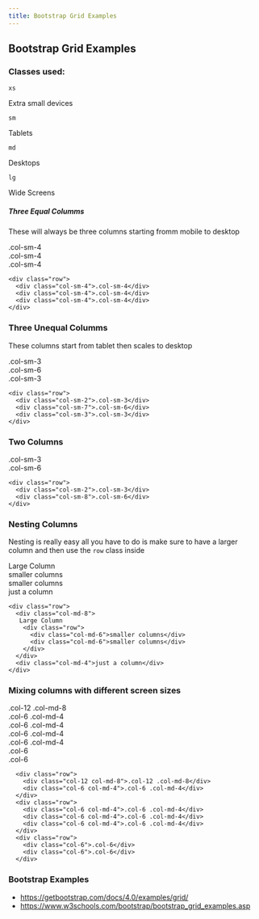 ```yaml
---
title: Bootstrap Grid Examples
---
```

## Bootstrap Grid Examples

### Classes used:
```
xs
```
Extra small devices
```
sm
```
Tablets
```
md
```
Desktops
```
lg
```
Wide Screens

##### Three Equal Columms

These will always be three columns starting fromm mobile to desktop

<div class="row">
  <div class="col-sm-4">.col-sm-4</div>
  <div class="col-sm-4">.col-sm-4</div>
  <div class="col-sm-4">.col-sm-4</div>
</div>

```
<div class="row">
  <div class="col-sm-4">.col-sm-4</div>
  <div class="col-sm-4">.col-sm-4</div>
  <div class="col-sm-4">.col-sm-4</div>
</div>
```
### Three Unequal Columms

These columns start from tablet then scales to desktop

<div class="row">
  <div class="col-sm-2">.col-sm-3</div>
  <div class="col-sm-7">.col-sm-6</div>
  <div class="col-sm-3">.col-sm-3</div>
</div>

```
<div class="row">
  <div class="col-sm-2">.col-sm-3</div>
  <div class="col-sm-7">.col-sm-6</div>
  <div class="col-sm-3">.col-sm-3</div>
</div>
```

### Two Columns

<div class="row">
  <div class="col-sm-2">.col-sm-3</div>
  <div class="col-sm-8">.col-sm-6</div>
</div>

```
<div class="row">
  <div class="col-sm-2">.col-sm-3</div>
  <div class="col-sm-8">.col-sm-6</div>
</div>
```

### Nesting Columns
Nesting is really easy all you have to do is make sure to have a larger column and then use the ```row``` class inside

<div class="row">
  <div class="col-md-8">
   Large Column
    <div class="row">
      <div class="col-md-6">smaller columns</div>
      <div class="col-md-6">smaller columns</div>
    </div>
  </div>
  <div class="col-md-4">just a column</div>
</div>

```
<div class="row">
  <div class="col-md-8">
   Large Column
    <div class="row">
      <div class="col-md-6">smaller columns</div>
      <div class="col-md-6">smaller columns</div>
    </div>
  </div>
  <div class="col-md-4">just a column</div>
</div>
```

### Mixing columns with different screen sizes

  <div class="row">
    <div class="col-12 col-md-8">.col-12 .col-md-8</div>
    <div class="col-6 col-md-4">.col-6 .col-md-4</div>
  </div>
  <div class="row">
    <div class="col-6 col-md-4">.col-6 .col-md-4</div>
    <div class="col-6 col-md-4">.col-6 .col-md-4</div>
    <div class="col-6 col-md-4">.col-6 .col-md-4</div>
  </div>
  <div class="row">
    <div class="col-6">.col-6</div>
    <div class="col-6">.col-6</div>
  </div>

```
  <div class="row">
    <div class="col-12 col-md-8">.col-12 .col-md-8</div>
    <div class="col-6 col-md-4">.col-6 .col-md-4</div>
  </div>
  <div class="row">
    <div class="col-6 col-md-4">.col-6 .col-md-4</div>
    <div class="col-6 col-md-4">.col-6 .col-md-4</div>
    <div class="col-6 col-md-4">.col-6 .col-md-4</div>
  </div>
  <div class="row">
    <div class="col-6">.col-6</div>
    <div class="col-6">.col-6</div>
  </div>
```

### Bootstrap Examples

* https://getbootstrap.com/docs/4.0/examples/grid/
* https://www.w3schools.com/bootstrap/bootstrap_grid_examples.asp


